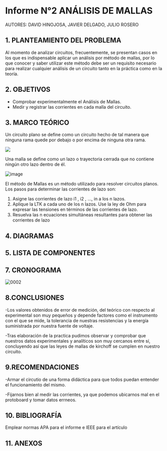 # Informe N°2 ANÁLISIS DE MALLAS

AUTORES: DAVID HINOJOSA,
         JAVIER DELGADO,
         JULIO ROSERO

## 1. PLANTEAMIENTO DEL PROBLEMA
Al momento de analizar circuitos, frecuentemente, se presentan casos en los que es indispensable aplicar un análisis por método de mallas, por lo que conocer y saber utilizar este método debe ser un requisito necesario para realizar cualquier análisis de un circuito tanto en la práctica como en la teoría.

## 2. OBJETIVOS
- Comprobar experimentalmente el Análisis de Mallas.
- Medir y registrar las corrientes en cada malla del circuito.

## 3. MARCO TEÓRICO 
Un circuito plano se define como un circuito hecho de tal manera que ninguna rama quede por debajo o por encima de ninguna otra rama.

![](https://analisisdecircuitos1.files.wordpress.com/2014/08/screenshot2971.jpg)

Una malla se define como un lazo o trayectoria cerrada que no contiene ningún otro lazo dentro de él.

![image](https://user-images.githubusercontent.com/64505672/84106123-ebf93380-a9df-11ea-8d54-332421d6126a.png)

El método de Mallas es un método utilizado para resolver circuitos planos.
Los pasos para determinar las corrientes de lazo son:
1. Asigne las corrientes de lazo i1
, i2
, …, in a los n lazos.
2. Aplique la LTK a cada uno de los n lazos. Use la ley de Ohm para expresar las tensiones en términos de las corrientes de lazo.
3. Resuelva las n ecuaciones simultáneas resultantes para obtener las
corrientes de lazo

## 4. DIAGRAMAS


## 5. LISTA DE COMPONENTES
## 7. CRONOGRAMA
![0002](https://user-images.githubusercontent.com/66037557/84161169-98fd9b80-aa34-11ea-8945-b2883860b645.jpg)


## 8.CONCLUSIONES
-Los valores obtenidos de error de medición, del teórico con respecto al experimental son muy pequeños y depende factores como el instrumento con el que se mide, la tolerancia de nuestras resistencias y la energía suministrada por nuestra fuente de voltaje.

-Tras elaboración de la practica pudimos observar y comprobar que nuestros datos  experimentales y analíticos son muy cercanos entre sí, concluyendo así que las leyes de mallas de kirchoff se cumplen en nuestro circuito.

## 9.RECOMENDACIONES

-Armar el circutio de una forma didáctica para que todos puedan entender el funcionamiento del mismo.

-Fijarnos bien al medir las corrientes, ya que podemos ubicarnos mal en el protoboard y tomar datos errneos.

## 10. BIBLIOGRAFÍA

Emplear normas APA para el informe e IEEE para el artículo

## 11. ANEXOS

 
